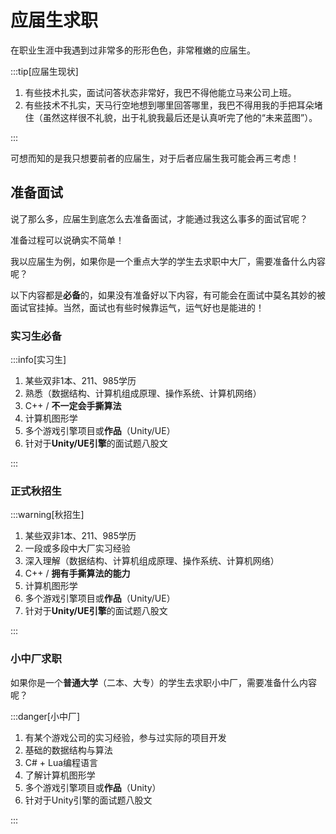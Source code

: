 # 应届生求职

在职业生涯中我遇到过非常多的形形色色，非常稚嫩的应届生。

:::tip[应届生现状]

1. 有些技术扎实，面试问答状态非常好，我巴不得他能立马来公司上班。
2. 有些技术不扎实，天马行空地想到哪里回答哪里，我巴不得用我的手把耳朵堵住（虽然这样很不礼貌，出于礼貌我最后还是认真听完了他的“未来蓝图”）。

:::

可想而知的是我只想要前者的应届生，对于后者应届生我可能会再三考虑！

## 准备面试

说了那么多，应届生到底怎么去准备面试，才能通过我这么事多的面试官呢？

准备过程可以说确实不简单！

我以应届生为例，如果你是一个重点大学的学生去求职中大厂，需要准备什么内容呢？

以下内容都是**必备**的，如果没有准备好以下内容，有可能会在面试中莫名其妙的被面试官挂掉。当然，面试也有些时候靠运气，运气好也是能进的！

### 实习生必备

:::info[实习生]

1. 某些双非1本、211、985学历
2. 熟悉（数据结构、计算机组成原理、操作系统、计算机网络）
3. C++ / **不一定会手撕算法**
4. 计算机图形学
5. 多个游戏引擎项目或**作品**（Unity/UE）
6. 针对于**Unity/UE引擎**的面试题八股文

:::

### 正式秋招生

:::warning[秋招生]

1. 某些双非1本、211、985学历
2. 一段或多段中大厂实习经验
3. 深入理解（数据结构、计算机组成原理、操作系统、计算机网络）
4. C++ / **拥有手撕算法的能力**
5. 计算机图形学
6. 多个游戏引擎项目或**作品**（Unity/UE）
7. 针对于**Unity/UE引擎**的面试题八股文

:::

### 小中厂求职

如果你是一个**普通大学**（二本、大专）的学生去求职小中厂，需要准备什么内容呢？

:::danger[小中厂]

1. 有某个游戏公司的实习经验，参与过实际的项目开发
2. 基础的数据结构与算法
3. C# + Lua编程语言
4. 了解计算机图形学
5. 多个游戏引擎项目或**作品**（Unity）
6. 针对于Unity引擎的面试题八股文

:::
